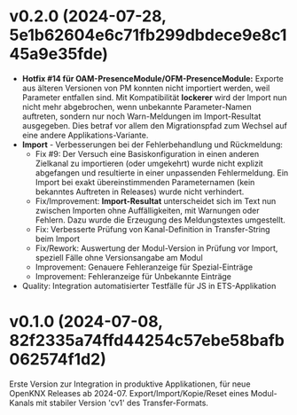 # v0.2.0 (2024-07-28, 5e1b62604e6c71fb299dbdece9e8c145a9e35fde)
* **Hotfix #14 für OAM-PresenceModule/OFM-PresenceModule:**
  Exporte aus älteren Versionen von PM konnten nicht importiert werden, weil Parameter entfallen sind.
  Mit Kompatibilität **lockerer** wird der Import nun nicht mehr abgebrochen, wenn unbekannte Parameter-Namen auftreten,
  sondern nur noch Warn-Meldungen im Import-Resultat ausgegeben. 
  Dies betraf vor allem den Migrationspfad zum Wechsel auf eine andere Applikations-Variante.
* **Import** - Verbesserungen bei der Fehlerbehandlung und Rückmeldung:
  * Fix #9: 
    Der Versuch eine Basiskonfiguration in einen anderen Zielkanal zu importieren (oder umgekehrt) wurde nicht explizit abgefangen 
    und resultierte in einer unpassenden Fehlermeldung. 
    Ein Import bei exakt übereinstimmenden Parameternamen (kein bekanntes Auftreten in Releases) wurde nicht verhindert.
  * Fix/Improvement: 
    **Import-Resultat** unterscheidet sich im Text nun 
    zwischen Importen ohne Auffälligkeiten, mit Warnungen oder Fehlern. 
    Dazu wurde die Erzeugung des Meldungstextes umgestellt.   
  * Fix: Verbesserte Prüfung von Kanal-Definition in Transfer-String beim Import
  * Fix/Rework: Auswertung der Modul-Version in Prüfung vor Import, speziell Fälle ohne Versionsangabe am Modul
  * Improvement: Genauere Fehleranzeige für Spezial-Einträge
  * Improvement: Fehleranzeige für Unbekannte Einträge
* Quality: Integration automatisierter Testfälle für JS in ETS-Applikation

# v0.1.0 (2024-07-08, 82f2335a74ffd44254c57ebe58bafb062574f1d2)

Erste Version zur Integration in produktive Applikationen, für neue OpenKNX Releases ab 2024-07.
Export/Import/Kopie/Reset eines Modul-Kanals mit stabiler Version 'cv1' des Transfer-Formats.
